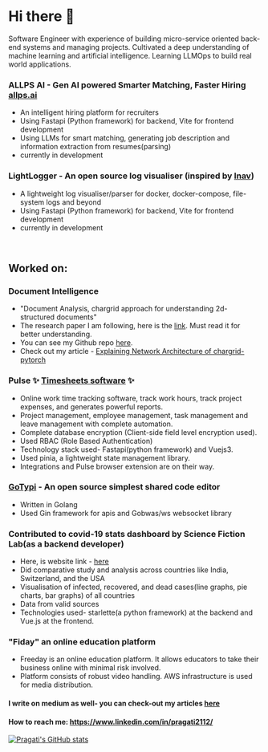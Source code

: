 # Hi there 👋

Software Engineer with experience of building micro-service oriented back-end systems and managing projects. Cultivated a deep understanding of machine learning and artificial intelligence. Learning LLMOps to build real world applications. 

### ALLPS AI - Gen AI powered Smarter Matching, Faster Hiring [allps.ai](https://allps.ai/)
  - An intelligent hiring platform for recruiters
  - Using Fastapi (Python framework) for backend, Vite for frontend development
  - Using LLMs for smart matching, generating job description and information extraction from resumes(parsing)
  - currently in development

### LightLogger - An open source log visualiser (inspired by [lnav](https://lnav.org/))
  - A lightweight log visualiser/parser for docker, docker-compose, file-system logs and beyond
  - Using Fastapi (Python framework) for backend, Vite for frontend development
  - currently in development


&nbsp;
## Worked on:   

 ### Document Intelligence
  - "Document Analysis, chargrid approach for understanding 2d-structured documents" 
  - The research paper I am following, here is the [link](https://arxiv.org/abs/1809.08799). Must read it for better understanding. 
  - You can see my Github repo [here](https://github.com/sciencefictionlab/chargrid-pytorch).
  - Check out my article - [Explaining Network Architecture of chargrid-pytorch](https://medium.com/analytics-vidhya/implementing-chargrid-network-architecture-cc21eb3d68f8)
 
### Pulse ✨ [Timesheets software](https://next.pulsein.io/) ✨
  - Online work time tracking software, track work hours, track project expenses, and generates powerful reports.
  - Project management, employee management, task management and leave management with complete automation.
  - Complete database encryption (Client-side field level encryption used).
  - Used RBAC (Role Based Authentication)
  - Technology stack used- Fastapi(python framework) and Vuejs3. 
  - Used pinia, a lightweight state management library.
  - Integrations and Pulse browser extension are on their way.

### [GoTypi](https://gotypi.in) - An open source simplest shared code editor
  - Written in Golang
  - Used Gin framework for apis and Gobwas/ws websocket library 

### Contributed to covid-19 stats dashboard by Science Fiction Lab(as a backend developer)
  - Here, is website link -  [here](https://covid19.scifilab.io/)
  - Did comparative study and analysis across countries like India, Switzerland, and the USA
  - Visualisation of infected, recovered, and dead cases(line graphs, pie charts, bar graphs) of all countries
  - Data from valid sources
  - Technologies used- starlette(a python framework) at the backend and Vue.js at the frontend.

### "Fiday" an online education platform
  - Freeday is an online education platform. It allows educators to take their business online with minimal risk involved.
  - Platform consists of robust video handling. AWS infrastructure is used for media distribution.

#### I write on medium as well- you can check-out my articles [here](https://medium.com/@pandeypragati2112) 

#### How to reach me: https://www.linkedin.com/in/pragati2112/


[![Pragati's GitHub stats](https://github-readme-stats.vercel.app/api?username=pragati2112)](https://github.com/anuraghazra/github-readme-stats)





<!--
**pragati2112/pragati2112** is a ✨ _special_ ✨ repository because its `README.md` (this file) appears on your GitHub profile.

Here are some ideas to get you started:

- 🔭 I’m currently working on "Fiday" an online education platform.
- 📫 How to reach me: https://www.linkedin.com/in/pragati2112/
- On going project:"Document Analysis" The research paper I am following, here is the link(https://arxiv.org/abs/1809.08799). Must read it for better understanding. You can see my github repo here(https://github.com/sciencefictionlab/chargrid-pytorch).

-->
